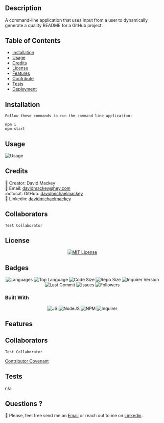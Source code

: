 # <Professional README Generator>

## Description
A command-line application that uses input from a user to dynamically generate a quality README for a GitHub project.

## Table of Contents

- [Installation](#installation)
- [Usage](#usage)
- [Credits](#credits)
- [License](#license)
- [Features](#features)
- [Contribute](#contribute)
- [Tests](#tests)
- [Deployment](#deployment)

## Installation
    
    Follow these commands to run the command line application:  
    
    npm i
    npm start

## Usage



  ![Usage](assets/images/screenshot.gif)

    

## Credits

:bust_in_silhouette: Creator: David Mackey<br>
:email: Email: [davidmackey@hey.com](mailto:davidmackey@hey.com)<br>
:octocat: GitHub: [davidmichaelmackey](https://github.com/davidmichaelmackey/)<br>
:briefcase: Linkedin: [davidmichaelmackey](https://linkedin.com/in/davidmichaelmackey/)<br>

## Collaborators

    Test Collaborator

<!--- [https://shields.io/](### Resources

    https://shields.io/) --->

## License
<p align = "center">
  <a href="https://opensource.org/licenses/MIT"><img src="https://img.shields.io/badge/License-MIT-A31F34?style=for-the-badge" alt="MIT License"/></a>
</p>

## Badges

<p align="center">
  <img src="https://img.shields.io/github/languages/count/davidmichaelmackey/professional-readme-generator?style=for-the-badge" alt="Languages" />
  <img src="https://img.shields.io/github/languages/top/davidmichaelmackey/professional-readme-generator?style=for-the-badge" alt="Top Language" />
  <img src="https://img.shields.io/github/languages/code-size/davidmichaelmackey/professional-readme-generator?style=for-the-badge" alt="Code Size" />
  <img src="https://img.shields.io/github/repo-size/davidmichaelmackey/professional-readme-generator?style=for-the-badge" alt="Repo Size" />
  <img src="https://img.shields.io/github/package-json/dependency-version/davidmichaelmackey/professional-readme-generator/inquirer?style=for-the-badge" alt="Inquirer Version" />
  <img src="https://img.shields.io/github/last-commit/davidmichaelmackey/professional-readme-generator?style=for-the-badge" alt="Last Commit" />
  <img src="https://img.shields.io/github/issues/davidmichaelmackey/professional-readme-generator?style=for-the-badge" alt="Issues" />
  <img src="https://img.shields.io/github/followers/davidmichaelmackey?style=social" alt="Followers" />
</p>

### Built With

<p align="center"><img src="https://img.shields.io/badge/-JS-lightgrey?style=for-the-badge"  alt="JS" />
      <img src="https://img.shields.io/badge/-NodeJS-lightgrey?style=for-the-badge"  alt="NodeJS" />
      <img src="https://img.shields.io/badge/-NPM-lightgrey?style=for-the-badge"  alt="NPM" />
      <img src="https://img.shields.io/badge/-Inquirer-lightgrey?style=for-the-badge"  alt="Inquirer" />
      
</p>

## Features

## Collaborators

    Test Collaborator

[Contributor Covenant](https://www.contributor-covenant.org/)

## Tests

n/a

## Questions ?

📇 Please, feel free send me an [Email](mailto:davidmackey@hey.com) or reach out to me on [Linkedin](https://linkedin.com/in/davidmichaelmackey/).
